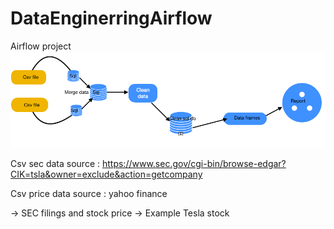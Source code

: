 # DataEnginerringAirflow
Airflow project
![description_if_image_fails_to_load](Dags/structure.jpg)


Csv sec data source : https://www.sec.gov/cgi-bin/browse-edgar?CIK=tsla&owner=exclude&action=getcompany

Csv price data source : yahoo finance 

-> SEC filings and stock price
-> Example Tesla stock